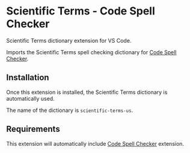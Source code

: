 # Scientific Terms - Code Spell Checker

Scientific Terms dictionary extension for VS Code.

Imports the Scientific Terms spell checking dictionary for [Code Spell Checker](https://marketplace.visualstudio.com/items?itemName=streetsidesoftware.code-spell-checker).

## Installation

Once this extension is installed, the Scientific Terms dictionary is automatically used.

The name of the dictionary is `scientific-terms-us`.

## Requirements

This extension will automatically include [Code Spell Checker](https://marketplace.visualstudio.com/items?itemName=streetsidesoftware.code-spell-checker) extension.

